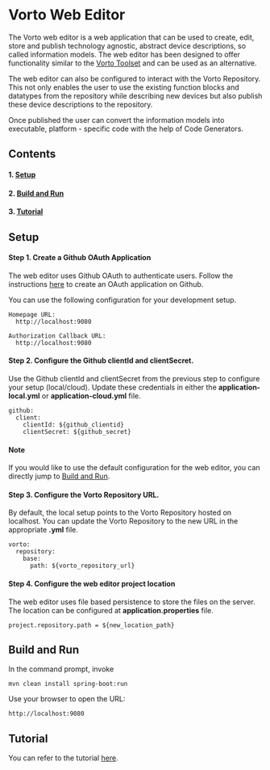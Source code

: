 # Vorto Web Editor

The Vorto web editor is a web application that can be used to create, edit, store and publish technology agnostic, abstract device descriptions, so called information models. The web editor has been designed to offer functionality similar to the [Vorto Toolset](http://www.eclipse.org/vorto/documentation/installation/installation.html#installing-the-vorto-toolset) and can be used as an alternative.

The web editor can also be configured to interact with the Vorto Repository. This not only enables the user to use the existing function blocks and datatypes from the repository while describing new devices but also publish these device descriptions to the repository.

Once published the user can convert the information models into executable, platform - specific code with the help of Code Generators.

## Contents

#### 1. [Setup](#setup)
#### 2. [Build and Run](#build-and-run)
#### 3. [Tutorial](#tutorial)

## Setup

#### Step 1. Create a Github OAuth Application

The web editor uses Github OAuth to authenticate users. Follow the instructions [here](https://developer.github.com/apps/building-integrations/setting-up-and-registering-oauth-apps/registering-oauth-apps) to create an OAuth application on Github.

You can use the following configuration for your development setup.

    Homepage URL:
      http://localhost:9080

    Authorization Callback URL:
      http://localhost:9080

#### Step 2. Configure the Github clientId and clientSecret.

Use the Github clientId and clientSecret from the previous step to configure your setup (local/cloud). Update these credentials in either the **application-local.yml** or  **application-cloud.yml** file.

    github:
      client:
        clientId: ${github_clientid}
        clientSecret: ${github_secret}


#### Note

If you would like to use the default configuration for the web editor, you can directly jump to [Build and Run](#build-and-run).

#### Step 3. Configure the Vorto Repository URL.

By default, the local setup points to the Vorto Repository hosted on localhost. You can update the Vorto Repository to the new URL in the appropriate **.yml** file.

    vorto:
      repository:
        base:
          path: ${vorto_repository_url}


#### Step 4. Configure the web editor project location

The web editor uses file based persistence to store the files on the server. The location can be configured at **application.properties** file.

    project.repository.path = ${new_location_path}

## Build and Run

In the command prompt, invoke

    mvn clean install spring-boot:run

Use your browser to open the URL:

    http://localhost:9080

## Tutorial
You can refer to the tutorial [here](https://github.com/eclipse/vorto/blob/development/tutorials/tutorial-create_and_publish_with_web_editor.md).
